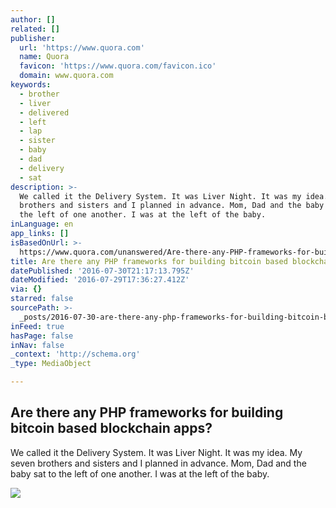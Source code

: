 ```yaml
---
author: []
related: []
publisher:
  url: 'https://www.quora.com'
  name: Quora
  favicon: 'https://www.quora.com/favicon.ico'
  domain: www.quora.com
keywords:
  - brother
  - liver
  - delivered
  - left
  - lap
  - sister
  - baby
  - dad
  - delivery
  - sat
description: >-
  We called it the Delivery System. It was Liver Night. It was my idea. My seven
  brothers and sisters and I planned in advance. Mom, Dad and the baby sat to
  the left of one another. I was at the left of the baby.
inLanguage: en
app_links: []
isBasedOnUrl: >-
  https://www.quora.com/unanswered/Are-there-any-PHP-frameworks-for-building-bitcoin-based-blockchain-apps
title: Are there any PHP frameworks for building bitcoin based blockchain apps?
datePublished: '2016-07-30T21:17:13.795Z'
dateModified: '2016-07-29T17:36:27.412Z'
via: {}
starred: false
sourcePath: >-
  _posts/2016-07-30-are-there-any-php-frameworks-for-building-bitcoin-based-bloc.md
inFeed: true
hasPage: false
inNav: false
_context: 'http://schema.org'
_type: MediaObject

---
```

<article style=""><h1>Are there any PHP frameworks for building bitcoin based blockchain apps?</h1><p>We called it the Delivery System. It was Liver Night. It was my idea. My seven brothers and sisters and I planned in advance. Mom, Dad and the baby sat to the left of one another. I was at the left of the baby.</p><img src="https://qsf.ec.quoracdn.net/-images.new_grid.fb_share_default.pnge6dde9cfa6e03c43.png" /></article>